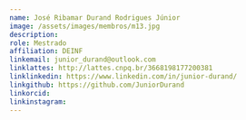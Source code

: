 ```yaml
---
name: José Ribamar Durand Rodrigues Júnior
image: /assets/images/membros/m13.jpg
description:
role: Mestrado
affiliation: DEINF
linkemail: junior_durand@outlook.com
linklattes: http://lattes.cnpq.br/3668198177200381
linklinkedin: https://www.linkedin.com/in/junior-durand/
linkgithub: https://github.com/JuniorDurand
linkorcid:
linkinstagram:
---
```


